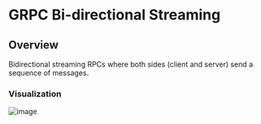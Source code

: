 # GRPC Bi-directional Streaming

## Overview
Bidirectional streaming RPCs where both sides (client and server) send a sequence of messages.

### Visualization
![image](https://github.com/user-attachments/assets/a58eb351-3636-4c28-8183-571fde18bf23)




